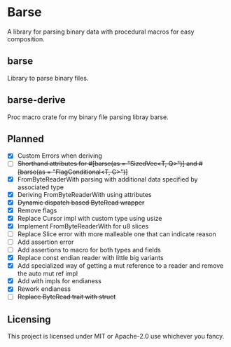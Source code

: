 # Barse
A library for parsing binary data with procedural macros for easy composition.

## barse
Library to parse binary files.

## barse-derive
Proc macro crate for my binary file parsing libray barse.

## Planned
- [x] Custom Errors when deriving
- [ ] ~~Shorthand attributes for #[barse(as = "SizedVec<T, Q>")] and #[barse(as = "FlagConditional<T, C>")]~~
- [x] FromByteReaderWith parsing with additional data specified by associated type
- [x] Deriving FromByteReaderWith using attributes
- [x] ~~Dynamic dispatch based ByteRead wrapper~~
- [x] Remove flags
- [x] Replace Cursor impl with custom type using usize
- [x] Implement FromByteReaderWith for u8 slices
- [ ] Replace Slice error with more malleable one that can indicate reason
- [ ] Add assertion error
- [ ] Add assertions to macro for both types and fields
- [x] Replace const endian reader with little big variants
- [x] Add specialized way of getting a mut reference to a reader and remove the auto mut ref impl
- [x] Add with impls for endianess
- [x] Rework endianess
- [ ] ~~Replace ByteRead trait with struct~~

## Licensing
This project is licensed under MIT or Apache-2.0 use whichever you fancy.
